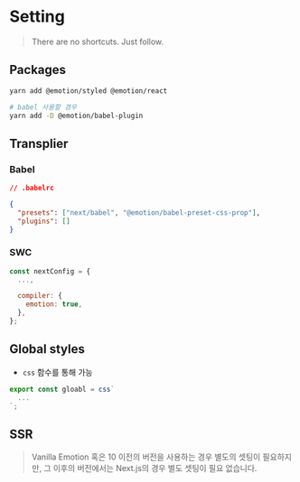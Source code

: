 # Setting

> There are no shortcuts. Just follow.

## Packages

```sh
yarn add @emotion/styled @emotion/react

# babel 사용할 경우
yarn add -D @emotion/babel-plugin
```

## Transplier

### Babel

```json
// .babelrc

{
  "presets": ["next/babel", "@emotion/babel-preset-css-prop"],
  "plugins": []
}
```

### SWC

```js
const nextConfig = {
  ...,

  compiler: {
    emotion: true,
  },
};
```

## Global styles

- `css` 함수를 통해 가능

```ts
export const gloabl = css`
  ...
`;
```

## SSR

> Vanilla Emotion 혹은 10 이전의 버전을 사용하는 경우 별도의 셋팅이 필요하지만, 그 이후의 버전에서는 Next.js의 경우 별도 셋팅이 필요 없습니다.
